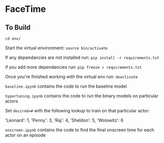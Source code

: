 # FaceTime

## To Build

`cd env/`

Start the virtual environment: `source bin/activate`

If any dependancies are not installed run: `pip install -r requirements.txt`

if you add more dependancies run: `pip freeze > requirements.txt` 

Once you're finished working with the virtual env run: `deactivate`


`baseline.ipynb` contains the code to run the baseline model

`hypertuning.ipynb` contains the code to run the binary models on particular actors

Set `desired=#` with the following lookup to train on that particular actor:

'Leonard': 1,
'Penny': 3,
'Raj': 4,
'Sheldon': 5,
'Wolowitz': 6

`onscreen.ipynb` contains the code to find the final onscreen time for each actor on an episode

